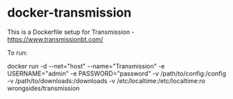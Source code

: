 docker-transmission
==============

This is a Dockerfile setup for Transmission - https://www.transmissionbt.com/

To run:

docker run -d --net="host" --name="Transmission" -e USERNAME="admin" -e PASSWORD="password" -v /path/to/config:/config -v /path/to/downloads:/downloads -v /etc/localtime:/etc/localtime:ro wrongsides/transmission
